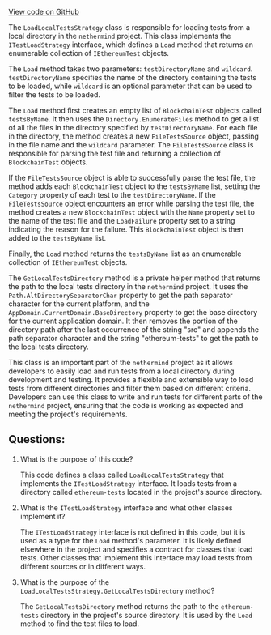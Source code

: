 [View code on GitHub](https://github.com/nethermindeth/nethermind/Ethereum.Test.Base/LoadLocalTestsStrategy.cs)

The `LoadLocalTestsStrategy` class is responsible for loading tests from a local directory in the `nethermind` project. This class implements the `ITestLoadStrategy` interface, which defines a `Load` method that returns an enumerable collection of `IEthereumTest` objects. 

The `Load` method takes two parameters: `testDirectoryName` and `wildcard`. `testDirectoryName` specifies the name of the directory containing the tests to be loaded, while `wildcard` is an optional parameter that can be used to filter the tests to be loaded. 

The `Load` method first creates an empty list of `BlockchainTest` objects called `testsByName`. It then uses the `Directory.EnumerateFiles` method to get a list of all the files in the directory specified by `testDirectoryName`. For each file in the directory, the method creates a new `FileTestsSource` object, passing in the file name and the `wildcard` parameter. The `FileTestsSource` class is responsible for parsing the test file and returning a collection of `BlockchainTest` objects. 

If the `FileTestsSource` object is able to successfully parse the test file, the method adds each `BlockchainTest` object to the `testsByName` list, setting the `Category` property of each test to the `testDirectoryName`. If the `FileTestsSource` object encounters an error while parsing the test file, the method creates a new `BlockchainTest` object with the `Name` property set to the name of the test file and the `LoadFailure` property set to a string indicating the reason for the failure. This `BlockchainTest` object is then added to the `testsByName` list.

Finally, the `Load` method returns the `testsByName` list as an enumerable collection of `IEthereumTest` objects.

The `GetLocalTestsDirectory` method is a private helper method that returns the path to the local tests directory in the `nethermind` project. It uses the `Path.AltDirectorySeparatorChar` property to get the path separator character for the current platform, and the `AppDomain.CurrentDomain.BaseDirectory` property to get the base directory for the current application domain. It then removes the portion of the directory path after the last occurrence of the string "src" and appends the path separator character and the string "ethereum-tests" to get the path to the local tests directory.

This class is an important part of the `nethermind` project as it allows developers to easily load and run tests from a local directory during development and testing. It provides a flexible and extensible way to load tests from different directories and filter them based on different criteria. Developers can use this class to write and run tests for different parts of the `nethermind` project, ensuring that the code is working as expected and meeting the project's requirements.
## Questions: 
 1. What is the purpose of this code?
    
    This code defines a class called `LoadLocalTestsStrategy` that implements the `ITestLoadStrategy` interface. It loads tests from a directory called `ethereum-tests` located in the project's source directory.

2. What is the `ITestLoadStrategy` interface and what other classes implement it?
    
    The `ITestLoadStrategy` interface is not defined in this code, but it is used as a type for the `Load` method's parameter. It is likely defined elsewhere in the project and specifies a contract for classes that load tests. Other classes that implement this interface may load tests from different sources or in different ways.

3. What is the purpose of the `LoadLocalTestsStrategy.GetLocalTestsDirectory` method?
    
    The `GetLocalTestsDirectory` method returns the path to the `ethereum-tests` directory in the project's source directory. It is used by the `Load` method to find the test files to load.